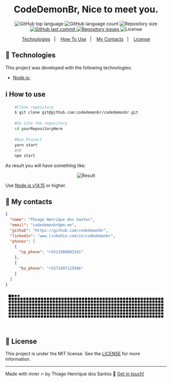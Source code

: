 <h1 align="center">
    CodeDemonBr, Nice to meet you.
</h1>

<p align="center">
  <img alt="GitHub top language" src="https://img.shields.io/github/languages/top/codedemonbr/codedemonbr">

  <img alt="GitHub language count" src="https://img.shields.io/github/languages/count/codedemonbr/codedemonbr">

  <img alt="Repository size" src="https://img.shields.io/github/repo-size/codedemonbr/codedemonbr">

  <a href="https://github.com/codedemonbr/codedemonbr/commits/master">
    <img alt="GitHub last commit" src="https://img.shields.io/github/last-commit/codedemonbr/codedemonbr">
  </a>

  <a href="https://github.com/codedemonbr/codedemonbr/issues">
    <img alt="Repository issues" src="https://img.shields.io/github/issues/codedemonbr/codedemonbr">
  </a>

  <img alt="License" src="https://img.shields.io/github/license/codedemonbr/codedemonbr">
</p>

<!-- Index -->

<p align="center">
  <a href="#rocket-technologies">Technologies</a>&nbsp;&nbsp;&nbsp;|&nbsp;&nbsp;&nbsp;
  <a href="#information_source-how-to-use">How To Use</a>&nbsp;&nbsp;&nbsp;|&nbsp;&nbsp;&nbsp;
  <a href="#card_index-my-contacts">My Contacts</a>&nbsp;&nbsp;&nbsp;|&nbsp;&nbsp;&nbsp;
  <a href="#memo-License">License</a>
</p>

## :rocket: Technologies

This project was developed with the following technologies:

- [Node.js](https://nodejs.org/en/);

## :information_source: How to use

```bash
    #Clone repository
    $ git clone git@github.com:codedemonbr/codedemonbr.git

    #Go into the repository
    cd yourRepositoryHere

    #Run Project
    yarn start
    #OR
    npm start

```

As result you will have something like:

<p align="center">
  <img alt="Result" src="https://res.cloudinary.com/codedemonbr/image/upload/v1622546632/personalInfo_vmszas.gif">
</p>

Use [Node.js v14.15][nodejs] or higher.

## :card_index: My contacts

```json
{
  "name": "Thiago Henrique dos Santos",
  "email": "codedemonbr@pm.me",
  "github": "https://github.com/codedemonbr",
  "linkedin": "www.linkedin.com/in/codedemonbr",
  "phones": [
    {
      "sp_phone": "+5511986082341"
    },
    {
      "ba_phone": "+5571997115946"
    }
  ]
}
```

![Snake animation](https://github.com/codedemonbr/codedemonbr/blob/output/github-contribution-grid-snake.svg)

## :memo: License

This project is under the MIT license. See the [LICENSE](https://github.com/codedemonbr/codedemonbr/blob/master/LICENSE) for more information.

---

Made with inner :fire: by Thiago Henrique dos Santos :wave: [Get in touch!](www.linkedin.com/in/codedemonbr)

[nodejs]: https://nodejs.org/
